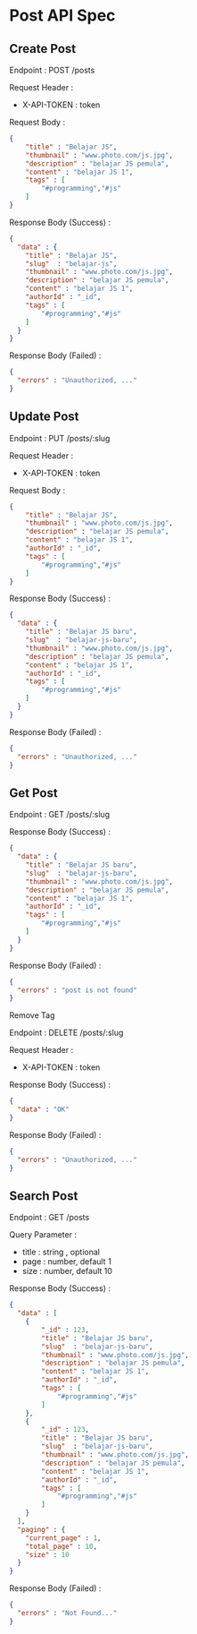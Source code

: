 # Post  API Spec

## Create Post

Endpoint : POST /posts

Request Header :
- X-API-TOKEN : token

Request Body :

```json
{
    "title" : "Belajar JS",
    "thumbnail" : "www.photo.com/js.jpg",
    "description" : "belajar JS pemula",
    "content" : "belajar JS 1",
    "tags" : [
        "#programming","#js"
    ]
}
```

Response Body (Success) :

```json
{
  "data" : {
    "title" : "Belajar JS",
    "slug"  : "belajar-js",
    "thumbnail" : "www.photo.com/js.jpg",
    "description" : "belajar JS pemula",
    "content" : "belajar JS 1",
    "authorId" : "_id",
    "tags" : [
        "#programming","#js"
    ]
  }
}
```

Response Body (Failed) :

```json
{
  "errors" : "Unauthorized, ..."
}
```

## Update Post

Endpoint : PUT /posts/:slug

Request Header :
- X-API-TOKEN : token

Request Body :

```json
{
    "title" : "Belajar JS",
    "thumbnail" : "www.photo.com/js.jpg",
    "description" : "belajar JS pemula",
    "content" : "belajar JS 1",
    "authorId" : "_id",
    "tags" : [
        "#programming","#js"
    ]
}
```

Response Body (Success) :

```json
{
  "data" : {
    "title" : "Belajar JS baru",
    "slug"  : "belajar-js-baru",
    "thumbnail" : "www.photo.com/js.jpg",
    "description" : "belajar JS pemula",
    "content" : "belajar JS 1",
    "authorId" : "_id",
    "tags" : [
        "#programming","#js"
    ]
  }
}
```

Response Body (Failed) :

```json
{
  "errors" : "Unauthorized, ..."
}
```

## Get Post

Endpoint : GET /posts/:slug

Response Body (Success) :

```json
{
  "data" : {
    "title" : "Belajar JS baru",
    "slug"  : "belajar-js-baru",
    "thumbnail" : "www.photo.com/js.jpg",
    "description" : "belajar JS pemula",
    "content" : "belajar JS 1",
    "authorId" : "_id",
    "tags" : [
        "#programming","#js"
    ]
  }
}
```

Response Body (Failed) :

```json
{
  "errors" : "post is not found"
}
```

Remove Tag

Endpoint : DELETE /posts/:slug

Request Header :
- X-API-TOKEN : token

Response Body (Success) :

```json
{
  "data" : "OK"
}
```

Response Body (Failed) :

```json
{
  "errors" : "Unauthorized, ..."
}
```

## Search Post

Endpoint : GET /posts

Query Parameter :

- title : string , optional
- page : number, default 1
- size : number, default 10

Response Body (Success) :

```json
{
  "data" : [
    {
        "_id" : 123,
        "title" : "Belajar JS baru",
        "slug"  : "belajar-js-baru",
        "thumbnail" : "www.photo.com/js.jpg",
        "description" : "belajar JS pemula",
        "content" : "belajar JS 1",
        "authorId" : "_id",
        "tags" : [
            "#programming","#js"
        ]
    },
    {
        "_id" : 123,
        "title" : "Belajar JS baru",
        "slug"  : "belajar-js-baru",
        "thumbnail" : "www.photo.com/js.jpg",
        "description" : "belajar JS pemula",
        "content" : "belajar JS 1",
        "authorId" : "_id",
        "tags" : [
            "#programming","#js"
        ]
    }
  ],
  "paging" : {
    "current_page" : 1,
    "total_page" : 10,
    "size" : 10
  }
}
```

Response Body (Failed) :

```json
{
  "errors" : "Not Found..."
}
```
